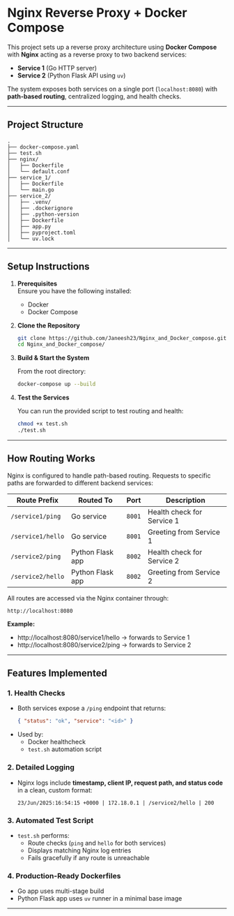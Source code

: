 # Nginx Reverse Proxy + Docker Compose

This project sets up a reverse proxy architecture using **Docker Compose** with **Nginx** acting as a reverse proxy to two backend services:

- **Service 1** (Go HTTP server)
- **Service 2** (Python Flask API using `uv`)

The system exposes both services on a single port (`localhost:8080`) with **path-based routing**, centralized logging, and health checks.

---

## Project Structure

```
.
├── docker-compose.yaml
├── test.sh
├── nginx/
│   ├── Dockerfile
│   └── default.conf
├── service_1/
│   ├── Dockerfile
│   └── main.go
├── service_2/
│   ├── .venv/
│   ├── .dockerignore
│   ├── .python-version
│   ├── Dockerfile
│   ├── app.py
│   ├── pyproject.toml
│   └── uv.lock
```

---

## Setup Instructions

1. **Prerequisites**  
   Ensure you have the following installed:
   - Docker
   - Docker Compose

2. **Clone the Repository**

   ```bash
   git clone https://github.com/Janeesh23/Nginx_and_Docker_compose.git
   cd Nginx_and_Docker_compose/
   ```

3. **Build & Start the System**

   From the root directory:

   ```bash
   docker-compose up --build
   ```

4. **Test the Services**

   You can run the provided script to test routing and health:

   ```bash
   chmod +x test.sh
   ./test.sh
   ```

---

## How Routing Works

Nginx is configured to handle path-based routing. Requests to specific paths are forwarded to different backend services:

| Route Prefix         | Routed To        | Port     | Description                         |
|----------------------|------------------|----------|-------------------------------------|
| `/service1/ping`     | Go service       | `8001`   | Health check for Service 1          |
| `/service1/hello`    | Go service       | `8001`   | Greeting from Service 1             |
| `/service2/ping`     | Python Flask app | `8002`   | Health check for Service 2          |
| `/service2/hello`    | Python Flask app | `8002`   | Greeting from Service 2             |

All routes are accessed via the Nginx container through:

```
http://localhost:8080
```

**Example:**
- http://localhost:8080/service1/hello → forwards to Service 1
- http://localhost:8080/service2/ping → forwards to Service 2

---

## Features Implemented

### 1. **Health Checks**
- Both services expose a `/ping` endpoint that returns:
  ```json
  { "status": "ok", "service": "<id>" }
  ```
- Used by:
  - Docker healthcheck
  - `test.sh` automation script

### 2. **Detailed Logging**
- Nginx logs include **timestamp, client IP, request path, and status code** in a clean, custom format:
  ```
  23/Jun/2025:16:54:15 +0000 | 172.18.0.1 | /service2/hello | 200
  ```

### 3. **Automated Test Script**
- `test.sh` performs:
  - Route checks (`ping` and `hello` for both services)
  - Displays matching Nginx log entries
  - Fails gracefully if any route is unreachable
  

### 4. **Production-Ready Dockerfiles**
- Go app uses multi-stage build
- Python Flask app uses `uv` runner in a minimal base image

---

